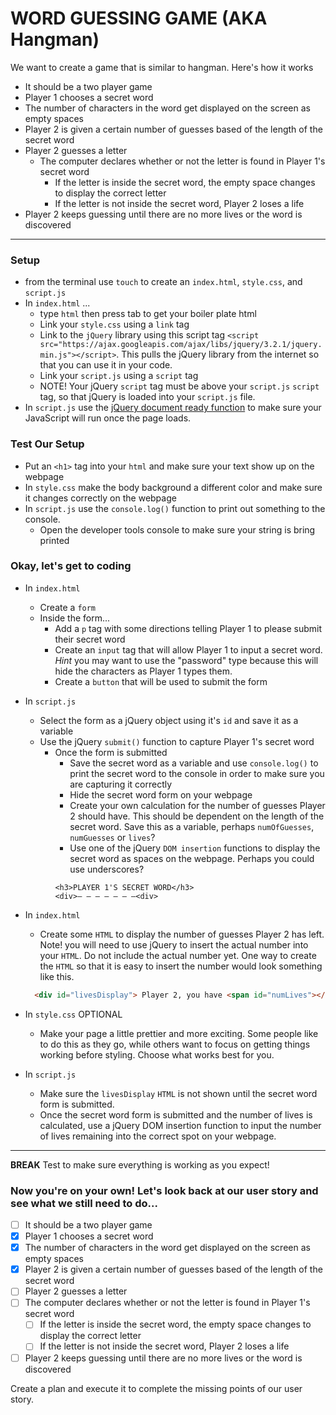 # WORD GUESSING GAME (AKA Hangman)
We want to create a game that is similar to hangman. Here's how it works
  - It should be a two player game 
  - Player 1 chooses a secret word
  - The number of characters in the word get displayed on the screen as empty spaces
  - Player 2 is given a certain number of guesses based of the length of the secret word 
  - Player 2 guesses a letter
    - The computer declares whether or not the letter is found in Player 1's secret word
      - If the letter is inside the secret word, the empty space changes to display the correct letter
      - If the letter is not inside the secret word, Player 2 loses a life
  - Player 2 keeps guessing until there are no more lives or the word is discovered
___

### Setup
- from the terminal use `touch` to create an `index.html`, `style.css`, and `script.js`
- In `index.html` ...
  - type `html` then press tab to get your boiler plate html
  - Link your `style.css` using a `link` tag
  - Link to the `jQuery` library using this script tag `<script src="https://ajax.googleapis.com/ajax/libs/jquery/3.2.1/jquery.min.js"></script>`. This pulls the jQuery library from the internet so that you can use it in your code.
  - Link your `script.js` using a `script` tag
  - NOTE! Your jQuery `script` tag must be above your `script.js` `script` tag, so that jQuery is loaded into your `script.js` file.
- In `script.js` use the [jQuery document ready function](https://learn.jquery.com/using-jquery-core/document-ready/) to make sure your JavaScript will run once the page loads.

### Test Our Setup
- Put an `<h1>` tag into your `html` and make sure your text show up on the webpage
- In `style.css` make the body background a different color and make sure it changes correctly on the webpage
- In `script.js` use the `console.log()` function to print out something to the console. 
  - Open the developer tools console to make sure your string is bring printed


### Okay, let's get to coding
- In `index.html`
  - Create a `form`
  - Inside the form...
    - Add a `p` tag with some directions telling Player 1 to please submit their secret word
    - Create an `input` tag that will allow Player 1 to input a secret word. *Hint* you may want to use the "password" type because this will hide the characters as Player 1 types them.
    - Create a `button` that will be used to submit the form


- In `script.js`
  - Select the form as a jQuery object using it's `id` and save it as a variable
  - Use the jQuery `submit()` function to capture Player 1's secret word
    - Once the form is submitted 
      - Save the secret word as a variable and use `console.log()` to print the secret word to the console in order to make sure you are capturing it correctly
      - Hide the secret word form on your webpage
      - Create your own calculation for the number of guesses Player 2 should have. This should be dependent on the length of the secret word. Save this as a variable, perhaps `numOfGuesses`, `numGuesses` or `lives`?
      - Use one of the jQuery `DOM insertion` functions to display the secret word as spaces on the webpage. Perhaps you could use underscores?
      ```
      <h3>PLAYER 1'S SECRET WORD</h3>
      <div>– – – – – – –<div>
      ```

- In `index.html`
    - Create some `HTML` to display the number of guesses Player 2 has left. Note! you will need to use jQuery to insert the actual number into your `HTML`. Do not include the actual number yet. One way to create the `HTML` so that it is easy to insert the number would look something like this.
    ``` html
      <div id="livesDisplay"> Player 2, you have <span id="numLives"></span> guesses left.</div>
    ```

- In `style.css` OPTIONAL
  - Make your page a little prettier and more exciting. Some people like to do this as they go, while others want to focus on getting things working before styling. Choose what works best for you.

- In `script.js`
  - Make sure the `livesDisplay` `HTML` is not shown until the secret word form is submitted.
  - Once the secret word form is submitted and the number of lives is calculated, use a jQuery DOM insertion function to input the number of lives remaining into the correct spot on your webpage.


---
**BREAK** Test to make sure everything is working as you expect!


### Now you're on your own! Let's look back at our user story and see what we still need to do...

  * [ ] It should be a two player game 
  * [x] Player 1 chooses a secret word
  * [x] The number of characters in the word get displayed on the screen as empty spaces
  * [x] Player 2 is given a certain number of guesses based of the length of the secret word 
  * [ ] Player 2 guesses a letter
  * [ ] The computer declares whether or not the letter is found in Player 1's secret word
    * [ ] If the letter is inside the secret word, the empty space changes to display the correct letter
    * [ ] If the letter is not inside the secret word, Player 2 loses a life
  * [ ] Player 2 keeps guessing until there are no more lives or the word is discovered
  
 Create a plan and execute it to complete the missing points of our user story.



